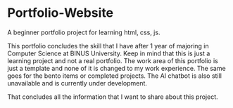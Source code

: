# Portfolio-Website
A beginner portfolio project for learning html, css, js.
 
This portfolio concludes the skill that I have after 1 year of majoring in Computer Science at BINUS University.
Keep in mind that this is just a learning project and not a real portfolio.
The work area of this portfolio is just a template and none of it is changed to my work experience. The same goes for the bento items or completed projects.
The AI chatbot is also still unavailable and is currently under development.

That concludes all the information that I want to share about this project.
